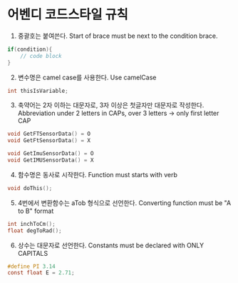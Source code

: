 **어벤디 코드스타일 규칙**
============================

1. 중괄호는 붙여쓴다. Start of brace must be next to the condition brace.
```c
if(condition){
    // code block
}
```

2. 변수명은 camel case를 사용한다. Use camelCase
```c
int thisIsVariable;
```

3. 축약어는 2자 이하는 대문자로, 3자 이상은 첫글자만 대문자로 작성한다. Abbreviation under 2 letters in CAPs, over 3 letters -> only first letter CAP
```c
void GetFTSensorData() = O
void GetFtSensorData() = X

void GetImuSensorData() = O
void GetIMUSensorData() = X
```

4. 함수명은 동사로 시작한다. Function must starts with verb
```c
void doThis();
```

5. 4번에서 변환함수는 aTob 형식으로 선언한다. Converting function must be "A to B" format
```c
int inchToCm();
float degToRad();
```

6. 상수는 대문자로 선언한다. Constants must be declared with ONLY CAPITALS
```c
#define PI 3.14
const float E = 2.71;
```
